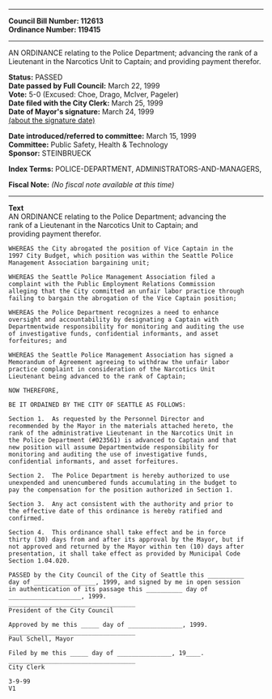 * * * * *  
  
**Council Bill Number: [](#h0)[](#h2)112613**   
**Ordinance Number: 119415**  
  
* * * * *  
  
AN ORDINANCE relating to the Police Department; advancing the rank of a Lieutenant in the Narcotics Unit to Captain; and providing payment therefor.  
  
**Status:** PASSED   
**Date passed by Full Council:** March 22, 1999   
**Vote:** 5-0 (Excused: Choe, Drago, McIver, Pageler)   
**Date filed with the City Clerk:** March 25, 1999   
**Date of Mayor's signature:** March 24, 1999   
[(about the signature date)](/~public/approvaldate.htm)   
  
  
**Date introduced/referred to committee:** March 15, 1999   
**Committee:** Public Safety, Health & Technology   
**Sponsor:** STEINBRUECK   
  
**Index Terms:** POLICE-DEPARTMENT, ADMINISTRATORS-AND-MANAGERS,  
  
**Fiscal Note:** *(No fiscal note available at this time)*  
  
* * * * *  
  
**Text**  
    AN ORDINANCE relating to the Police Department; advancing the  
    rank of a Lieutenant in the Narcotics Unit to Captain; and  
    providing payment therefor.  
  
    WHEREAS the City abrogated the position of Vice Captain in the  
    1997 City Budget, which position was within the Seattle Police  
    Management Association bargaining unit;  
  
    WHEREAS the Seattle Police Management Association filed a  
    complaint with the Public Employment Relations Commission  
    alleging that the City committed an unfair labor practice through  
    failing to bargain the abrogation of the Vice Captain position;  
  
    WHEREAS the Police Department recognizes a need to enhance  
    oversight and accountability by designating a Captain with  
    Departmentwide responsibility for monitoring and auditing the use  
    of investigative funds, confidential informants, and asset  
    forfeitures; and  
  
    WHEREAS the Seattle Police Management Association has signed a  
    Memorandum of Agreement agreeing to withdraw the unfair labor  
    practice complaint in consideration of the Narcotics Unit  
    Lieutenant being advanced to the rank of Captain;  
  
    NOW THEREFORE,  
  
    BE IT ORDAINED BY THE CITY OF SEATTLE AS FOLLOWS:  
  
    Section 1.  As requested by the Personnel Director and  
    recommended by the Mayor in the materials attached hereto, the  
    rank of the administrative Lieutenant in the Narcotics Unit in  
    the Police Department (#023561) is advanced to Captain and that  
    new position will assume Departmentwide responsibility for  
    monitoring and auditing the use of investigative funds,  
    confidential informants, and asset forfeitures.  
  
    Section 2.  The Police Department is hereby authorized to use  
    unexpended and unencumbered funds accumulating in the budget to  
    pay the compensation for the position authorized in Section 1.  
  
    Section 3.  Any act consistent with the authority and prior to  
    the effective date of this ordinance is hereby ratified and  
    confirmed.  
  
    Section 4.  This ordinance shall take effect and be in force  
    thirty (30) days from and after its approval by the Mayor, but if  
    not approved and returned by the Mayor within ten (10) days after  
    presentation, it shall take effect as provided by Municipal Code  
    Section 1.04.020.  
  
    PASSED by the City Council of the City of Seattle this __________  
    day of _________________, 1999, and signed by me in open session  
    in authentication of its passage this __________ day of  
    ____________________, 1999.  
    ___________________________________  
    President of the City Council  
  
    Approved by me this _____ day of _______________, 1999.  
    ___________________________________  
    Paul Schell, Mayor  
  
    Filed by me this _____ day of _______________, 19____.  
    ___________________________________  
    City Clerk  
  
    3-9-99  
    V1  
